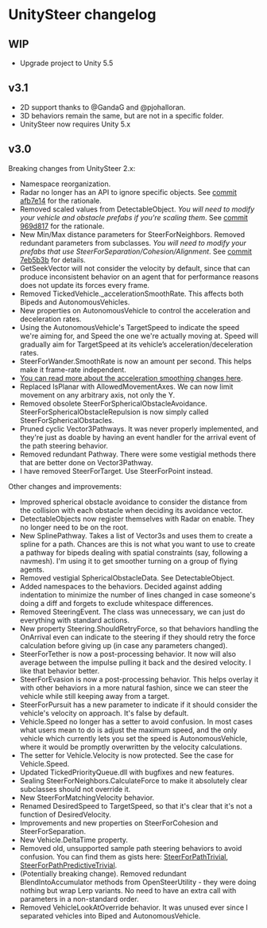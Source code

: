 # UnitySteer changelog

## WIP

* Upgrade project to Unity 5.5

## v3.1

* 2D support thanks to @GandaG and @pjohalloran. 
* 3D behaviors remain the same, but are not in a specific folder.
* UnitySteer now requires Unity 5.x

## v3.0

Breaking changes from UnitySteer 2.x: 

* Namespace reorganization.
* Radar no longer has an API to ignore specific objects. See [commit afb7e14](https://github.com/ricardojmendez/UnitySteer/commit/afb7e1459f0f63f559652c1fdc6fab22272f7e5d) for the rationale.
* Removed scaled values from DetectableObject. *You will need to modify your vehicle and obstacle prefabs if you're scaling them*. See [commit 969d817](https://github.com/ricardojmendez/UnitySteer/commit/969d817dbb2d651664a7a9bc815675d151929b47) for the rationale.
* New Min/Max distance parameters for SteerForNeighbors. Removed redundant parameters from subclasses. *You will need to modify your prefabs that use SteerForSeparation/Cohesion/Alignment*. See [commit 7eb5b3b](https://github.com/ricardojmendez/UnitySteer/commit/7eb5b3b090c01ba5b8074e589b73f3955b8eae61) for details.
* GetSeekVector will not consider the velocity by default, since that can produce inconsistent behavior on an agent that for performance reasons does not update its forces every frame.
* Removed TickedVehicle._accelerationSmoothRate.  This affects both Bipeds and AutonomousVehicles.
* New properties on AutonomousVehicle to control the acceleration and deceleration rates.
* Using the AutonomousVehicle's TargetSpeed to indicate the speed we're aiming for, and Speed the one we're actually moving at.  Speed will gradually aim for TargetSpeed at its vehicle’s acceleration/deceleration rates.
* SteerForWander.SmoothRate is now an amount per second. This helps make it frame-rate independent.
* [You can read more about the acceleration smoothing changes here](http://numergent.com/2014-01/UnitySteer-acceleration-smoothing-changes.html).
* Replaced IsPlanar with AllowedMovementAxes. We can now limit movement on any arbitrary axis, not only the Y.
* Removed obsolete SteerForSphericalObstacleAvoidance.  SteerForSphericalObstacleRepulsion is now simply called SteerForSphericalObstacles.
* Pruned cyclic Vector3Pathways. It was never properly implemented, and they're just as doable by having an event handler for the arrival event of the path steering behavior.
* Removed redundant Pathway. There were some vestigial methods there that are better done on Vector3Pathway.
* I have removed SteerForTarget. Use SteerForPoint instead.

Other changes and improvements:

* Improved spherical obstacle avoidance to consider the distance from the collision with each obstacle when deciding its avoidance vector.
* DetectableObjects now register themselves with Radar on enable. They no longer need to be on the root.
* New SplinePathway.  Takes a list of Vector3s and uses them to create a spline for a path. Chances are this is not what you want to use to create a pathway for bipeds dealing with spatial constraints (say, following a navmesh).  I'm using it to get smoother turning on a group of flying agents.
* Removed vestigial SphericalObstacleData. See DetectableObject.
* Added namespaces to the behaviors.  Decided against adding indentation to minimize the number of lines changed in case someone's doing a diff and forgets to exclude whitespace differences.
* Removed SteeringEvent. The class was unnecessary, we can just do everything with standard actions.
* New property Steering.ShouldRetryForce, so that behaviors handling the OnArrival even can indicate to the steering if they should retry the force calculation before giving up (in case any parameters changed).
* SteerForTether is now a post-processing behavior. It now will also average between the impulse pulling it back and the desired velocity.  I like that behavior better.
* SteerForEvasion is now a post-processing behavior.  This helps overlay it with other behaviors in a more natural fashion, since we can steer the vehicle while still keeping away from a target.
* SteerForPursuit has a new parameter to indicate if it should consider the vehicle's velocity on approach. It's false by default.
* Vehicle.Speed no longer has a setter to avoid confusion. In most cases what users mean to do is adjust the maximum speed, and the only vehicle which currently lets you set the speed is AutonomousVehicle, where it would be promptly overwritten by the velocity calculations.
* The setter for Vehicle.Velocity is now protected. See the case for Vehicle.Speed.
* Updated TickedPriorityQueue.dll with bugfixes and new features.
* Sealing SteerForNeighbors.CalculateForce to make it absolutely clear subclasses should not override it.
* New SteerForMatchingVelocity behavior.
* Renamed DesiredSpeed to TargetSpeed, so that it's clear that it's not a function of DesiredVelocity.
* Improvements and new properties on SteerForCohesion and SteerForSeparation.
* New Vehicle.DeltaTime property.
* Removed old, unsupported sample path steering behaviors to avoid confusion. You can find them as gists here: [SteerForPathTrivial](https://gist.github.com/ricardojmendez/88488a8550ea62bfa119), [SteerForPathPredictiveTrivial](https://gist.github.com/ricardojmendez/f4fff18b34faa0ce17bd).
* (Potentially breaking change). Removed redundant BlendIntoAccumulator methods from OpenSteerUtility - they were doing nothing but wrap Lerp variants. No need to have an extra call with parameters in a non-standard order.
* Removed VehicleLookAtOverride behavior. It was unused ever since I separated vehicles into Biped and AutonomousVehicle.

